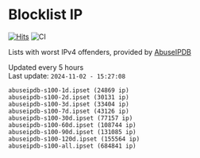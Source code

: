 # Blocklist IP

[![Hits](https://hits.seeyoufarm.com/api/count/incr/badge.svg?url=https%3A%2F%2Fgithub.com%2Fborestad%2Fblocklist-ip%2F&count_bg=%2379C83D&title_bg=%23555555&icon=&icon_color=%23E7E7E7&title=hits&edge_flat=false)](https://hits.seeyoufarm.com)  ![CI](https://img.shields.io/github/workflow/status/borestad/blocklist-ip/CI?style=flat-square)

Lists with worst IPv4 offenders, provided by [AbuseIPDB](https://www.abuseipdb.com/)

<!-- FOOTER-PLACEHOLDER -->
Updated every 5 hours<br>
Last update: `2024-11-02 - 15:27:08`
```
abuseipdb-s100-1d.ipset (24869 ip)
abuseipdb-s100-2d.ipset (30131 ip)
abuseipdb-s100-3d.ipset (33404 ip)
abuseipdb-s100-7d.ipset (43126 ip)
abuseipdb-s100-30d.ipset (77157 ip)
abuseipdb-s100-60d.ipset (108744 ip)
abuseipdb-s100-90d.ipset (131085 ip)
abuseipdb-s100-120d.ipset (155564 ip)
abuseipdb-s100-all.ipset (684841 ip)
```
